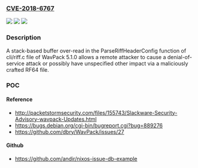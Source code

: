 ### [CVE-2018-6767](https://cve.mitre.org/cgi-bin/cvename.cgi?name=CVE-2018-6767)
![](https://img.shields.io/static/v1?label=Product&message=n%2Fa&color=blue)
![](https://img.shields.io/static/v1?label=Version&message=n%2Fa&color=blue)
![](https://img.shields.io/static/v1?label=Vulnerability&message=n%2Fa&color=brighgreen)

### Description

A stack-based buffer over-read in the ParseRiffHeaderConfig function of cli/riff.c file of WavPack 5.1.0 allows a remote attacker to cause a denial-of-service attack or possibly have unspecified other impact via a maliciously crafted RF64 file.

### POC

#### Reference
- http://packetstormsecurity.com/files/155743/Slackware-Security-Advisory-wavpack-Updates.html
- https://bugs.debian.org/cgi-bin/bugreport.cgi?bug=889276
- https://github.com/dbry/WavPack/issues/27

#### Github
- https://github.com/andir/nixos-issue-db-example

